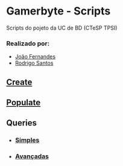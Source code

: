 # Gamerbyte - Scripts

Scripts do pojeto da UC de BD (CTeSP TPSI)

### Realizado por:

- [João Fernandes](https://github.com/JoaoFernandes02)
- [Rodrigo Santos](https://github.com/rodrigosantos003)

## [Create](./create.sql)

## [Populate](./populate.sql)

## Queries

- ### [Simples](./query_sim.sql)
- ### [Avançadas](./query_adv.sql)
